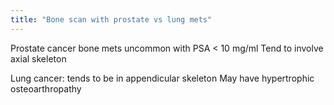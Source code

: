 ```yaml
---
title: "Bone scan with prostate vs lung mets"
---
```

Prostate cancer bone mets uncommon with PSA &lt; 10 mg/ml
Tend to involve axial skeleton

Lung cancer: tends to be in appendicular skeleton
May have hypertrophic osteoarthropathy

